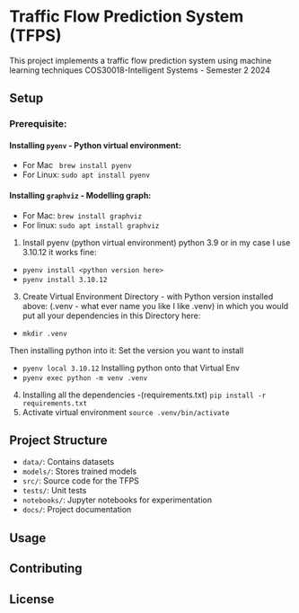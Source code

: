 # Traffic Flow Prediction System (TFPS)

This project implements a traffic flow prediction system using machine learning techniques 
COS30018-Intelligent Systems - Semester 2 2024

## Setup
### Prerequisite:
#### Installing `pyenv` - Python virtual environment:
- For Mac
` brew install pyenv`
- For Linux:
`sudo apt install pyenv`

#### Installing `graphviz` - Modelling graph:
- For Mac:
`brew install graphviz`
- For linux:
`sudo apt install graphviz`

1. Install pyenv (python virtual environment) python 3.9 or in my case I use 3.10.12 it works fine:
- `pyenv install <python version here>`
- `pyenv install 3.10.12`

3. Create Virtual Environment Directory - with Python version installed above:
(.venv - what ever name you like I like .venv) in which you would put all your dependencies in this Directory here:
- `mkdir .venv`


Then installing python into it:
Set the version you want to install
- `pyenv local 3.10.12`
Installing python onto that Virtual Env
- `pyenv exec python -m venv .venv`
4. Installing all the dependencies -(requirements.txt) 
`pip install -r requirements.txt`
5. Activate virtual environment
`source .venv/bin/activate`


## Project Structure

- `data/`: Contains datasets
- `models/`: Stores trained models
- `src/`: Source code for the TFPS
- `tests/`: Unit tests
- `notebooks/`: Jupyter notebooks for experimentation
- `docs/`: Project documentation

## Usage



## Contributing



## License

